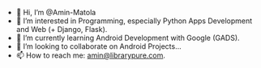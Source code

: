 - 👋 Hi, I’m @Amin-Matola
- 👀 I’m interested in Programming, especially Python Apps Development and Web (+ Django, Flask).
- 🌱 I’m currently learning Android Development with Google (GADS).
- 💞️ I’m looking to collaborate on Android Projects...
- 📫 How to reach me: amin@librarypure.com.

<!---
Amin-Matola/Amin-Matola is a ✨ special ✨ repository because its `README.md` (this file) appears on your GitHub profile.
You can click the Preview link to take a look at your changes.
--->
